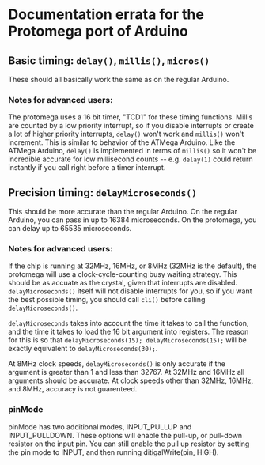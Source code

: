 # Documentation errata for the Protomega port of Arduino

## Basic timing: `delay()`, `millis()`, `micros()`

These should all basically work the same as on the regular Arduino.  

### Notes for advanced users:

The protomega uses a 16 bit timer, "TCD1" for these timing functions.  Millis are counted by a low priority interrupt, so if you disable interrupts or create a lot of higher priority interrupts, `delay()` won't work and `millis()` won't increment.  This is similar to behavior of the ATMega Arduino.  Like the ATMega Arduino, `delay()` is implemented in terms of `millis()` so it won't be incredible accurate for low millisecond counts -- e.g.  `delay(1)` could return instantly if you call right before a timer interrupt.

## Precision timing: `delayMicroseconds()`

This should be more accurate than the regular Arduino.  On the regular Arduino, you can pass in up to 16384 microseconds.  On the protomega, you can delay up to 65535 microseconds.

### Notes for advanced users:

If the chip is running at 32MHz, 16MHz, or 8MHz (32MHz is the default), the protomega will use a clock-cycle-counting busy waiting strategy.  This should be as accuate as the crystal, given that interrupts are disabled.  `delayMicroseconds()` itself will not disable interrupts for you, so if you want the best possible timing, you should call `cli()` before calling `delayMicroseconds()`.  

`delayMicroseconds` takes into account the time it takes to call the function, and the time it takes to load the 16 bit argument into registers.  The reason for this is so that `delayMicroseconds(15); delayMicroseconds(15);` will be exactly equivalent to `delayMicroseconds(30);`.

At 8MHz clock speeds, `delayMicroseconds()` is only accurate if the argument is greater than 1 and less than 32767.  At 32MHz and 16MHz all arguments should be accurate.  At clock speeds other than 32MHz, 16MHz, and 8MHz, accuracy is not guarenteed.

### pinMode

pinMode has two additional modes, INPUT_PULLUP and INPUT_PULLDOWN. These options will enable the pull-up, or pull-down resistor on the input pin. You can still enable the pull up resistor by setting the pin mode to INPUT, and then running ditigalWrite(pin, HIGH).
